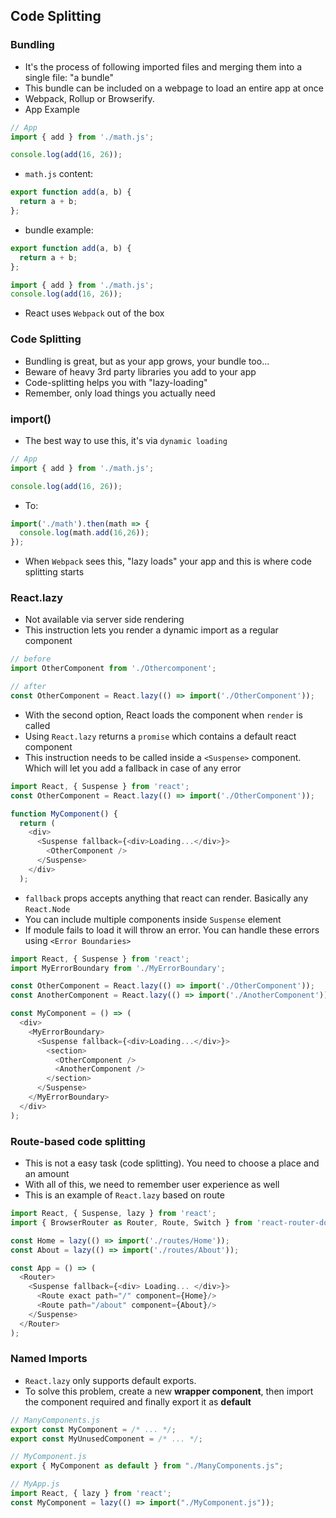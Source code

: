 ## Code Splitting
### Bundling
- It's the process of following imported files and merging them into a single file: "a bundle"
- This bundle can be included on a webpage to load an entire app at once
- Webpack, Rollup or Browserify.
- App Example
```javascript
// App
import { add } from './math.js';

console.log(add(16, 26));
```
- `math.js` content:
```javascript
export function add(a, b) {
  return a + b;
};
```

- bundle example:
```javascript
export function add(a, b) {
  return a + b;
};

import { add } from './math.js';
console.log(add(16, 26));
```
- React uses `Webpack` out of the box

### Code Splitting
- Bundling is great, but as your app grows, your bundle too...
- Beware of heavy 3rd party libraries you add to your app
- Code-splitting helps you with "lazy-loading"
- Remember, only load things you actually need

### import()
- The best way to use this, it's via `dynamic loading`
```javascript
// App
import { add } from './math.js';

console.log(add(16, 26));
```
- To:
```javascript
import('./math').then(math => {
  console.log(math.add(16,26));
});
```
- When `Webpack` sees this, "lazy loads" your app and this is where code splitting starts

### React.lazy
- Not available via server side rendering
- This instruction lets you render a dynamic import as a regular component
```javascript
// before
import OtherComponent from './Othercomponent';

// after
const OtherComponent = React.lazy(() => import('./OtherComponent'));
```
- With the second option, React loads the component when `render` is called
- Using `React.lazy` returns a `promise` which contains a default react component
- This instruction needs to be called inside a `<Suspense>` component. Which will let you add a fallback in case of any error
```javascript
import React, { Suspense } from 'react';
const OtherComponent = React.lazy(() => import('./OtherComponent'));

function MyComponent() {
  return (
    <div>
      <Suspense fallback={<div>Loading...</div>}>
        <OtherComponent />
      </Suspense>
    </div>
  );
```
- `fallback` props accepts anything that react can render. Basically any `React.Node`
- You can include multiple components inside `Suspense` element
- If module fails to load it will throw an error. You can handle these errors using `<Error Boundaries>`
```javascript
import React, { Suspense } from 'react';
import MyErrorBoundary from './MyErrorBoundary';

const OtherComponent = React.lazy(() => import('./OtherComponent'));
const AnotherComponent = React.lazy(() => import('./AnotherComponent'));

const MyComponent = () => (
  <div>
    <MyErrorBoundary>
      <Suspense fallback={<div>Loading...</div>}>
        <section>
          <OtherComponent />
          <AnotherComponent />
        </section>
      </Suspense>
    </MyErrorBoundary>
  </div>
);
```

### Route-based code splitting
- This is not a easy task (code splitting). You need to choose a place and an amount 
- With all of this, we need to remember user experience as well
- This is an example of `React.lazy` based on route
```javascript
import React, { Suspense, lazy } from 'react';
import { BrowserRouter as Router, Route, Switch } from 'react-router-dom';

const Home = lazy(() => import('./routes/Home'));
const About = lazy(() => import('./routes/About'));

const App = () => (
  <Router>
    <Suspense fallback={<div> Loading... </div>}>
      <Route exact path="/" component={Home}/>
      <Route path="/about" component={About}/>
    </Suspense>
  </Router>
);
```

### Named Imports
- `React.lazy` only supports default exports.
- To solve this problem, create a new **wrapper component**, then import the component required and finally export it as **default**
```javascript
// ManyComponents.js
export const MyComponent = /* ... */;
export const MyUnusedComponent = /* ... */;

// MyComponent.js
export { MyComponent as default } from "./ManyComponents.js";

// MyApp.js
import React, { lazy } from 'react';
const MyComponent = lazy(() => import("./MyComponent.js"));
```
